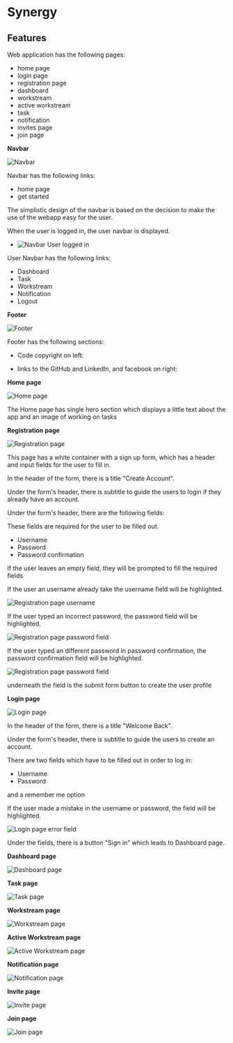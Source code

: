 # Synergy

## Features

Web application has the following pages:
- home page
- login page
- registration page
- dashboard
- workstream
- active workstream
- task
- notification
- invites page
- join page



**Navbar**

![Navbar](documentation/features/navbar.png)

Navbar has the following links:
- home page
- get started

The simplistic design of the navbar is based on the decision to make the use of the webapp easy for the user.

When the user is logged in, the user navbar is displayed.

- ![Navbar User logged in](documentation/features/user_navbar.png)

User Navbar has the following links:
- Dashboard
- Task
- Workstream
- Notification
- Logout



**Footer**

![Footer](documentation/features/footer.png)

Footer has the following sections:

- Code copyright on left:

- links to the GitHub and LinkedIn, and facebook on right:




**Home page**

![Home page](documentation/features/home_page.png)

The Home page has single hero section which displays a little text about the app and an image of working on tasks


**Registration page**

  ![Registration page](documentation/features/signup.png)

This page has a white container with a sign up form, which has a header and input fields for the user to fill in.

In the header of the form, there is a title "Create Account".

Under the form's header, there is subtitle to guide the users to login if they already have an account.

Under the form's header, there are the following fields:

These fields are required for the user to be filled out.
- Username 
- Password 
- Password confirmation 

If the user leaves an empty field, they will be prompted to fill the required fields

If the user an username already take the username field will be highlighted.

  ![Registration page username](documentation/features/username_error.png)


If the user typed an incorrect password, the password field will be highlighted.

  ![Registration page password field](documentation/features/password_error.png)

If the user typed an different password in password confirmation, the password confirmation field will be highlighted.

  ![Registration page password field](documentation/features/pass2_error.png)

underneath the field is the submit form button to create the user profile


**Login page**

  ![Login page](documentation/features/login.png)

In the header of the form, there is a title "Welcome Back".

Under the form's header, there is subtitle to guide the users to create an account.

There are two fields which have to be filled out in order to log in:

- Username
- Password

and a remember me option

If the user made a mistake in the username or password, the field will be highlighted.

  ![Login page error field](documentation/features/login_error.png)

Under the fields, there is a button "Sign in" which leads to Dashboard page.


**Dashboard page**

  ![Dashboard page](documentation/features/login.png)

**Task page**

  ![Task page](documentation/features/login.png)

**Workstream page**

  ![Workstream page](documentation/features/login.png)

**Active Workstream page**

  ![Active Workstream page](documentation/features/login.png)

**Notification page**

  ![Notification page](documentation/features/login.png)

**Invite page**

  ![Invite page](documentation/features/login.png)

**Join page**

  ![Join page](documentation/features/login.png)